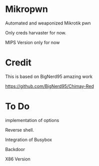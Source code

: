 # Mikropwn
Automated and weaponized Mikrotik pwn

Only creds harvaster for now.

MIPS Version only for now


# Credit
This is based on BigNerd95 amazing work

https://github.com/BigNerd95/Chimay-Red

# To Do
implementation of options

Reverse shell.

Integration of Busybox

Backdoor

X86 Version

